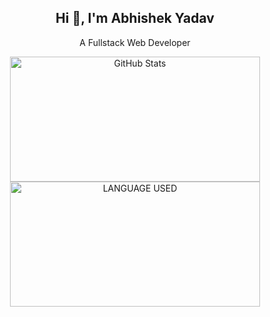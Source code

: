<h2 align="center">Hi 👋, I'm Abhishek Yadav</h2>
<p align="center">A Fullstack Web Developer</p>

<div align="center">
  <a href="http://www.github.com/opx0">
    <img width=400 height=200 src="https://github-readme-stats.vercel.app/api?username=opx0&show_icons=true&count_private=true&include_all_commits=true&show=reviews,prs_merged,discussions_answered&hide=stars,followers,contribs&title_color=7aa2f7&text_color=c0caf5&icon_color=bb9af7&bg_color=1a1b26&border_radius=15&hide_border=false&border_color=7dcfff&custom_title=%20GitHub%20Stats&rank_icon=github&line_height=21&number_format=short" alt="GitHub Stats" />
  </a>
  <a href="https://github.com/opx0">
    <img width=400 height=200 src="https://github-readme-stats-salesp07.vercel.app/api/top-langs/?username=opx0&bg_color=1a1b26&hide=HTML,CSS,Makefile&langs_count=8&layout=compact&border_radius=15&size_weight=0.5&count_weight=0.5&exclude_repo=github-readme-stats&hide_border=false&border_color=7dcfff&card_width=400&custom_title=%20Tech%20Arsenal&title_color=7aa2f7&text_color=c0caf5" alt="LANGUAGE USED" />
  </a>
</div>
